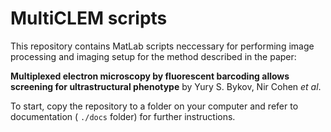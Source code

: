 # MultiCLEM scripts

This repository contains MatLab scripts neccessary for performing image processing and imaging setup for the method described in the paper:

**Multiplexed electron microscopy by fluorescent barcoding allows
screening for ultrastructural phenotype** by Yury S. Bykov, Nir Cohen _et al_.

To start, copy the repository to a folder on your computer and refer to documentation ( `./docs` folder) for further instructions.



  